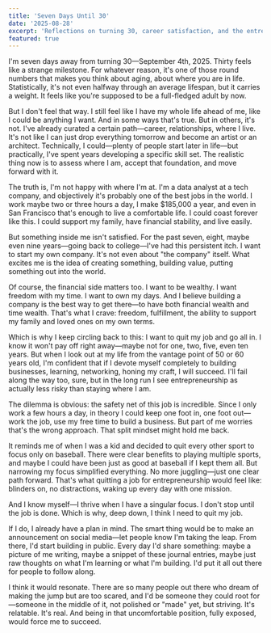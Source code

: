 ```yaml
---
title: 'Seven Days Until 30'
date: '2025-08-28'
excerpt: 'Reflections on turning 30, career satisfaction, and the entrepreneurial itch.'
featured: true
---
```


I'm seven days away from turning 30—September 4th, 2025. Thirty feels like a strange milestone. For whatever reason, it's one of those round numbers that makes you think about aging, about where you are in life. Statistically, it's not even halfway through an average lifespan, but it carries a weight. It feels like you're supposed to be a full-fledged adult by now.

But I don't feel that way. I still feel like I have my whole life ahead of me, like I could be anything I want. And in some ways that's true. But in others, it's not. I've already curated a certain path—career, relationships, where I live. It's not like I can just drop everything tomorrow and become an artist or an architect. Technically, I could—plenty of people start later in life—but practically, I've spent years developing a specific skill set. The realistic thing now is to assess where I am, accept that foundation, and move forward with it.

The truth is, I'm not happy with where I'm at. I'm a data analyst at a tech company, and objectively it's probably one of the best jobs in the world. I work maybe two or three hours a day, I make $185,000 a year, and even in San Francisco that's enough to live a comfortable life. I could coast forever like this. I could support my family, have financial stability, and live easily.

But something inside me isn't satisfied. For the past seven, eight, maybe even nine years—going back to college—I've had this persistent itch. I want to start my own company. It's not even about "the company" itself. What excites me is the idea of creating something, building value, putting something out into the world.

Of course, the financial side matters too. I want to be wealthy. I want freedom with my time. I want to own my days. And I believe building a company is the best way to get there—to have both financial wealth and time wealth. That's what I crave: freedom, fulfillment, the ability to support my family and loved ones on my own terms.

Which is why I keep circling back to this: I want to quit my job and go all in. I know it won't pay off right away—maybe not for one, two, five, even ten years. But when I look out at my life from the vantage point of 50 or 60 years old, I'm confident that if I devote myself completely to building businesses, learning, networking, honing my craft, I will succeed. I'll fail along the way too, sure, but in the long run I see entrepreneurship as actually less risky than staying where I am.

The dilemma is obvious: the safety net of this job is incredible. Since I only work a few hours a day, in theory I could keep one foot in, one foot out—work the job, use my free time to build a business. But part of me worries that's the wrong approach. That split mindset might hold me back.

It reminds me of when I was a kid and decided to quit every other sport to focus only on baseball. There were clear benefits to playing multiple sports, and maybe I could have been just as good at baseball if I kept them all. But narrowing my focus simplified everything. No more juggling—just one clear path forward. That's what quitting a job for entrepreneurship would feel like: blinders on, no distractions, waking up every day with one mission.

And I know myself—I thrive when I have a singular focus. I don't stop until the job is done. Which is why, deep down, I think I need to quit my job.

If I do, I already have a plan in mind. The smart thing would be to make an announcement on social media—let people know I'm taking the leap. From there, I'd start building in public. Every day I'd share something: maybe a picture of me writing, maybe a snippet of these journal entries, maybe just raw thoughts on what I'm learning or what I'm building. I'd put it all out there for people to follow along.

I think it would resonate. There are so many people out there who dream of making the jump but are too scared, and I'd be someone they could root for—someone in the middle of it, not polished or "made" yet, but striving. It's relatable. It's real. And being in that uncomfortable position, fully exposed, would force me to succeed.











